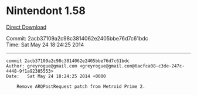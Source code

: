 # Nintendont 1.58
[Direct Download](./Nintendont.zip)

Commit: 2acb37109a2c98c3814062e2405bbe76d7c61bdc  
Time: Sat May 24 18:24:25 2014   

-----

```
commit 2acb37109a2c98c3814062e2405bbe76d7c61bdc
Author: greyrogue@gmail.com <greyrogue@gmail.com@6acfca08-c3de-247c-4448-9f1a92385553>
Date:   Sat May 24 18:24:25 2014 +0000

    Remove ARQPostRequest patch from Metroid Prime 2.
```
